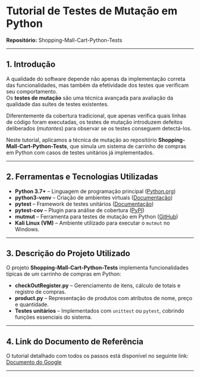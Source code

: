 # Tutorial de Testes de Mutação em Python

**Repositório:** Shopping-Mall-Cart-Python-Tests

---

## 1. Introdução

A qualidade do software depende não apenas da implementação correta das funcionalidades, mas também da efetividade dos testes que verificam seu comportamento.  
Os **testes de mutação** são uma técnica avançada para avaliação da qualidade das suítes de testes existentes.  

Diferentemente da cobertura tradicional, que apenas verifica quais linhas de código foram executadas, os testes de mutação introduzem defeitos deliberados (*mutantes*) para observar se os testes conseguem detectá-los.  

Neste tutorial, aplicamos a técnica de mutação ao repositório **Shopping-Mall-Cart-Python-Tests**, que simula um sistema de carrinho de compras em Python com casos de testes unitários já implementados.

---

## 2. Ferramentas e Tecnologias Utilizadas

- **Python 3.7+** – Linguagem de programação principal ([Python.org](https://www.python.org/))  
- **python3-venv** – Criação de ambientes virtuais ([Documentação](https://docs.python.org/3/library/venv.html))  
- **pytest** – Framework de testes unitários ([Documentação](https://docs.pytest.org/))  
- **pytest-cov** – Plugin para análise de cobertura ([PyPI](https://pypi.org/project/pytest-cov/))  
- **mutmut** – Ferramenta para testes de mutação em Python ([GitHub](https://github.com/boxed/mutmut))  
- **Kali Linux (VM)** – Ambiente utilizado para executar o `mutmut` no Windows.

---

## 3. Descrição do Projeto Utilizado

O projeto **Shopping-Mall-Cart-Python-Tests** implementa funcionalidades típicas de um carrinho de compras em Python:

- **checkOutRegister.py** – Gerenciamento de itens, cálculo de totais e registro de compras.  
- **product.py** – Representação de produtos com atributos de nome, preço e quantidade.  
- **Testes unitários** – Implementados com `unittest` ou `pytest`, cobrindo funções essenciais do sistema.

---

## 4. Link do Documento de Referência

O tutorial detalhado com todos os passos está disponível no seguinte link:  
[Documento do Google](https://docs.google.com/document/d/1oiFMQMmJRQm1-LBk7cSgNghLKkjr3LQawv2ySDpVcSU/edit?usp=sharing)

---
